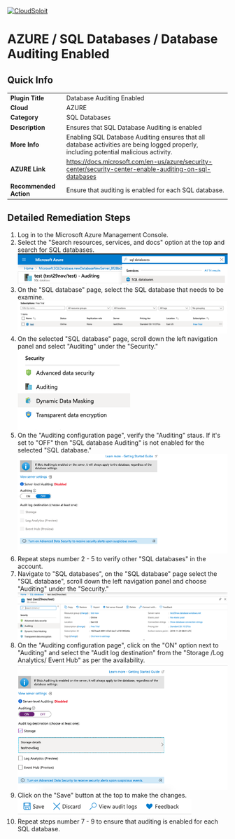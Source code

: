 [![CloudSploit](https://cloudsploit.com/img/logo-new-big-text-100.png "CloudSploit")](https://cloudsploit.com)

# AZURE / SQL Databases / Database Auditing Enabled

## Quick Info

| | |
|-|-|
| **Plugin Title** | Database Auditing Enabled |
| **Cloud** | AZURE |
| **Category** | SQL Databases |
| **Description** | Ensures that SQL Database Auditing is enabled |
| **More Info** | Enabling SQL Database Auditing ensures that all database activities are being logged properly, including potential malicious activity. |
| **AZURE Link** | https://docs.microsoft.com/en-us/azure/security-center/security-center-enable-auditing-on-sql-databases |
| **Recommended Action** | Ensure that auditing is enabled for each SQL database. |

## Detailed Remediation Steps

1. Log in to the Microsoft Azure Management Console.
2. Select the "Search resources, services, and docs" option at the top and search for SQL databases. </br> <img src="/resources/azure/sqldatabases/database-auditing-enabled/step2.png"/>
3. On the "SQL database" page, select the SQL database that needs to be examine.</br><img src="/resources/azure/sqldatabases/database-auditing-enabled/step3.png"/>
4. On the selected "SQL database" page, scroll down the left navigation panel and select "Auditing" under the "Security."</br> <img src="/resources/azure/sqldatabases/database-auditing-enabled/step4.png"/>
5. On the "Auditing configuration page", verify the "Auditing" staus. If it's set to "OFF" then "SQL database Auditing" is not enabled for the selected "SQL database." </br> <img src="/resources/azure/sqldatabases/database-auditing-enabled/step5.png"/>
6. Repeat steps number 2 - 5 to verify other "SQL databases" in the account.</br>
7. Navigate to "SQL databases", on the "SQL database" page select the "SQL database", scroll down the left navigation panel and choose "Auditing" under the "Security."</br> <img src="/resources/azure/sqldatabases/database-auditing-enabled/step7.png"/>
8. On the "Auditing configuration page", click on the "ON" option next to "Auditing" and select the "Audit log destination" from the "Storage /Log Analytics/ Event Hub" as per the availability.</br>  <img src="/resources/azure/sqldatabases/database-auditing-enabled/step8.png"/>
9. Click on the "Save" button at the top to make the changes.</br>  <img src="/resources/azure/sqldatabases/database-auditing-enabled/step9.png"/>
10. Repeat steps number 7 - 9 to ensure that auditing is enabled for each SQL database.</br>
